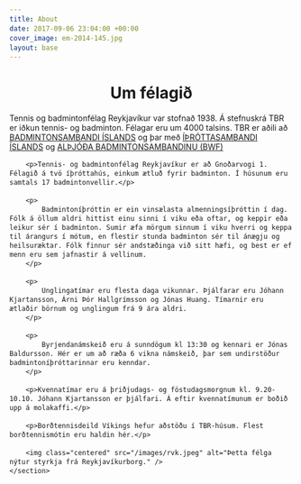 ```yaml
---
title: About
date: 2017-09-06 23:04:00 +00:00
cover_image: em-2014-145.jpg
layout: base
---
```


<head>
	<link href='http://fonts.googleapis.com/css?family=Lobster' rel='stylesheet' type='text/css'>
</head>
<body>
	<h1 class="board_text" align="center">Um félagið</h1>
	<section class="long_text">
		<p>
			Tennis og badmintonfélag Reykjavíkur var stofnað 1938. Á stefnuskrá TBR er iðkun tennis- og badminton. Félagar eru um 4000 talsins. TBR er aðili að
			<a href="http://www.badminton.is/">BADMINTONSAMBANDI ÍSLANDS</a> og þar með <a href="http://www.isi.is/">ÍÞRÓTTASAMBANDI ÍSLANDS</a> og <a href="http://www.bwfbadminton.org/">ALÞJÓÐA BADMINTONSAMBANDINU (BWF)</a>
		</p>

		<p>Tennis- og badmintonfélag Reykjavíkur er að Gnoðarvogi 1. Félagið á tvö íþróttahús, einkum ætluð fyrir badminton. Í húsunum eru samtals 17 badmintonvellir.</p>

		<p>
			Badmintoníþróttin er ein vinsælasta almenningsíþróttin í dag. Fólk á öllum aldri hittist einu sinni í viku eða oftar, og keppir eða leikur sér í badminton. Sumir æfa mörgum sinnum í viku hverri og keppa til árangurs í mótum, en flestir stunda badminton sér til ánægju og heilsuræktar. Fólk finnur sér andstæðinga við sitt hæfi, og best er ef menn eru sem jafnastir á vellinum.
		</p>

		<p>
			Unglingatímar eru flesta daga vikunnar. Þjálfarar eru Jóhann Kjartansson, Árni Þór Hallgrímsson og Jónas Huang. Tímarnir eru ætlaðir börnum og unglingum frá 9 ára aldri.
		</p>

		<p>
			Byrjendanámskeið eru á sunndögum kl 13:30 og kennari er Jónas Baldursson. Hér er um að ræða 6 vikna námskeið, þar sem undirstöður badmintoníþróttarinnar eru kenndar.
		</p>

		<p>Kvennatímar eru á þriðjudags- og föstudagsmorgnum kl. 9.20-10.10. Jóhann Kjartansson er þjálfari. Á eftir kvennatímunum er boðið upp á molakaffi.</p>

		<p>Borðtennisdeild Víkings hefur aðstöðu í TBR-húsum. Flest borðtennismótin eru haldin hér.</p>

		<img class="centered" src="/images/rvk.jpeg" alt="Þetta félga nýtur styrkja frá Reykjavíkurborg." />
	</section>
</body>